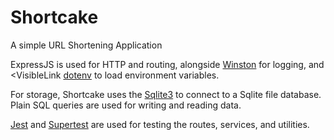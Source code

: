 # Shortcake
A simple URL Shortening Application

ExpressJS</VisibleLink> is used for HTTP and routing, alongside [Winston](https://github.com/winstonjs/winston) for logging, and <VisibleLink [dotenv](https://github.com/motdotla/dotenv) to load environment variables.

For storage, Shortcake uses the [Sqlite3](https://github.com/mapbox/node-sqlite3) to connect to a Sqlite file database. Plain SQL queries are used for writing and reading data.

[Jest](https://jestjs.io/) and [Supertest](https://github.com/visionmedia/supertest) are used for testing the routes, services, and utilities.
